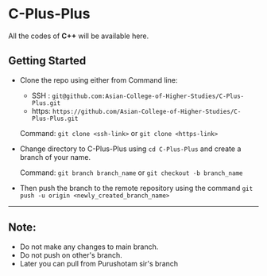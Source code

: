 # C-Plus-Plus
All the codes of **C++** will be available here.

## Getting Started
- Clone the repo using either from Command line:
  + SSH : `git@github.com:Asian-College-of-Higher-Studies/C-Plus-Plus.git`
  + https: `https://github.com/Asian-College-of-Higher-Studies/C-Plus-Plus.git`
  
  Command: `git clone <ssh-link>` or `git clone <https-link>`
- Change directory to C-Plus-Plus using `cd C-Plus-Plus` and create a branch of your name.

  Command: `git branch branch_name` or `git checkout -b branch_name`
  
- Then push the branch to the remote repository using the command `git push -u origin <newly_created_branch_name>`

---

## Note:
- Do not make any changes to main branch.
- Do not push on other's branch.
- Later you can pull from Purushotam sir's branch
